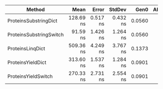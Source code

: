 |                  Method |      Mean |    Error |   StdDev |   Gen0 | Allocated |
|------------------------ |----------:|---------:|---------:|-------:|----------:|
|   ProteinsSubstringDict | 128.69 ns | 0.517 ns | 0.432 ns | 0.0560 |     264 B |
| ProteinsSubstringSwitch |  91.59 ns | 1.426 ns | 1.264 ns | 0.0560 |     264 B |
|        ProteinsLinqDict | 509.36 ns | 4.249 ns | 3.767 ns | 0.1373 |     648 B |
|       ProteinsYieldDict | 313.60 ns | 1.537 ns | 1.284 ns | 0.0901 |     424 B |
|     ProteinsYieldSwitch | 270.33 ns | 2.731 ns | 2.554 ns | 0.0901 |     424 B |
